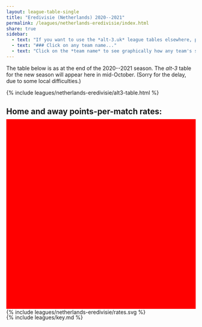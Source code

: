 ```yaml
---
layout: league-table-single
title: "Eredivisie (Netherlands) 2020--2021"
permalink: /leagues/netherlands-eredivisie/index.html
share: true
sidebar:
  - text: "If you want to use the *alt-3.uk* league tables elsewhere, please be sure to read the [License and Disclaimer](/about/license) page first. "
  - text: "### Click on any team name..."
  - text: "Click on the *team name* to see graphically how any team's schedule strength evolves through the season."
---
```


The table below is as at the end of the 2020--2021 season. The _alt-3_ table for the new season will appear here in mid-October.  (Sorry for the delay, due to some local difficulties.)

<!-- This page is normally updated 2 hours after each scheduled match kickoff time, unless a match is still in play. -->

{% include leagues/netherlands-eredivisie/alt3-table.html %}

<style>
.svg-wrap {
    background-color:red;
    height:0;
    padding-top:100%; /* 350px/550px */
	margin-top:-10px;
    position: relative;
}

svg {
    background-color: white;
    height: 100%;
    display:block;
    width: 100%;
    position: absolute;
    top:0;
    left:0;
}
</style>

## Home and away points-per-match rates:

<div class="svg-wrap">
{% include leagues/netherlands-eredivisie/rates.svg %}
</div>

{% include leagues/key.md %}
